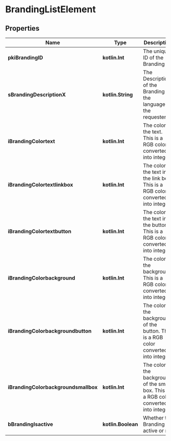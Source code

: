 
# BrandingListElement

## Properties
| Name | Type | Description | Notes |
| ------------ | ------------- | ------------- | ------------- |
| **pkiBrandingID** | **kotlin.Int** | The unique ID of the Branding |  |
| **sBrandingDescriptionX** | **kotlin.String** | The Description of the Branding in the language of the requester |  |
| **iBrandingColortext** | **kotlin.Int** | The color of the text. This is a RGB color converted into integer |  |
| **iBrandingColortextlinkbox** | **kotlin.Int** | The color of the text in the link box. This is a RGB color converted into integer |  |
| **iBrandingColortextbutton** | **kotlin.Int** | The color of the text in the button. This is a RGB color converted into integer |  |
| **iBrandingColorbackground** | **kotlin.Int** | The color of the background. This is a RGB color converted into integer |  |
| **iBrandingColorbackgroundbutton** | **kotlin.Int** | The color of the background of the button. This is a RGB color converted into integer |  |
| **iBrandingColorbackgroundsmallbox** | **kotlin.Int** | The color of the background of the small box. This is a RGB color converted into integer |  |
| **bBrandingIsactive** | **kotlin.Boolean** | Whether the Branding is active or not |  |



